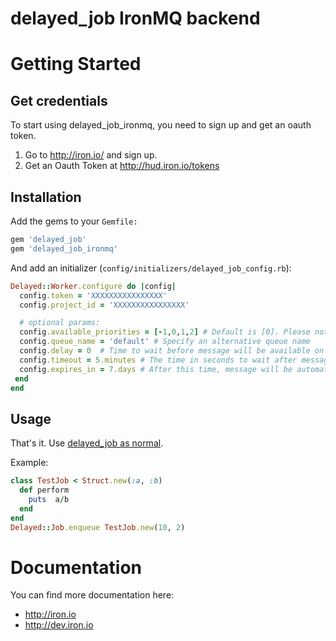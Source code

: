 # delayed_job IronMQ backend


# Getting Started

## Get credentials

To start using delayed_job_ironmq, you need to sign up and get an oauth token.

1. Go to http://iron.io/ and sign up.
2. Get an Oauth Token at http://hud.iron.io/tokens

## Installation

Add the gems to your `Gemfile:`

```ruby
gem 'delayed_job'
gem 'delayed_job_ironmq'
```

And add an initializer (`config/initializers/delayed_job_config.rb`):

```ruby
Delayed::Worker.configure do |config|
  config.token = 'XXXXXXXXXXXXXXXX'
  config.project_id = 'XXXXXXXXXXXXXXXX'

  # optional params:
  config.available_priorities = [-1,0,1,2] # Default is [0]. Please note, each new priority will speed down a bit picking job from queue
  config.queue_name = 'default' # Specify an alternative queue name
  config.delay = 0  # Time to wait before message will be available on the queue
  config.timeout = 5.minutes # The time in seconds to wait after message is taken off the queue, before it is put back on. Delete before :timeout to ensure it does not go back on the queue.
  config.expires_in = 7.days # After this time, message will be automatically removed from the queue.
 end
end
```

## Usage

That's it. Use [delayed_job as normal](http://github.com/collectiveidea/delayed_job).

Example:

```ruby
class TestJob < Struct.new(:a, :b)
  def perform
    puts  a/b
  end
end
Delayed::Job.enqueue TestJob.new(10, 2)

```

# Documentation

You can find more documentation here:

* http://iron.io
* http://dev.iron.io